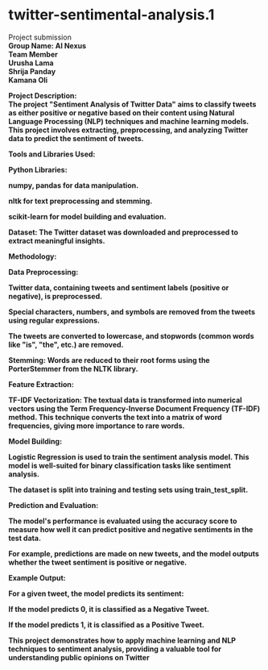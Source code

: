 # twitter-sentimental-analysis.1
Project submission<br><b>
Group Name: AI Nexus<br> <b>
Team Member<br> <b>
Urusha Lama<br>
Shrija Panday<br> 
Kamana Oli<br>

Project Description:<b><br>
The project "Sentiment Analysis of Twitter Data" aims to classify tweets as either positive or negative based on their content using Natural Language Processing (NLP) techniques and machine learning models. This project involves extracting, preprocessing, and analyzing Twitter data to predict the sentiment of tweets.

Tools and Libraries Used:

Python Libraries:

numpy, pandas for data manipulation.

nltk for text preprocessing and stemming.

scikit-learn for model building and evaluation.

Dataset: The Twitter dataset was downloaded and preprocessed to extract meaningful insights.

Methodology:

Data Preprocessing:

Twitter data, containing tweets and sentiment labels (positive or negative), is preprocessed.

Special characters, numbers, and symbols are removed from the tweets using regular expressions.

The tweets are converted to lowercase, and stopwords (common words like "is", "the", etc.) are removed.

Stemming: Words are reduced to their root forms using the PorterStemmer from the NLTK library.

Feature Extraction:

TF-IDF Vectorization: The textual data is transformed into numerical vectors using the Term Frequency-Inverse Document Frequency (TF-IDF) method. This technique converts the text into a matrix of word frequencies, giving more importance to rare words.

Model Building:

Logistic Regression is used to train the sentiment analysis model. This model is well-suited for binary classification tasks like sentiment analysis.

The dataset is split into training and testing sets using train_test_split.

Prediction and Evaluation:

The model's performance is evaluated using the accuracy score to measure how well it can predict positive and negative sentiments in the test data.

For example, predictions are made on new tweets, and the model outputs whether the tweet sentiment is positive or negative.

Example Output:

For a given tweet, the model predicts its sentiment:

If the model predicts 0, it is classified as a Negative Tweet.

If the model predicts 1, it is classified as a Positive Tweet.

This project demonstrates how to apply machine learning and NLP techniques to sentiment analysis, providing a valuable tool for understanding public opinions on Twitter
